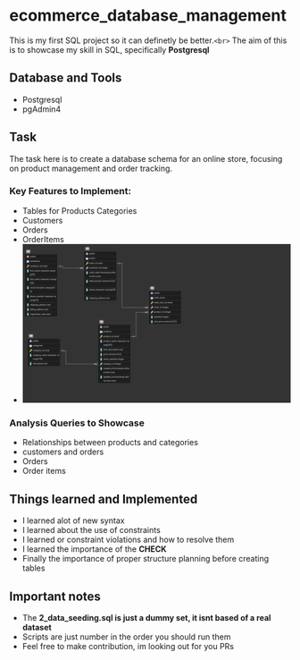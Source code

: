 # ecommerce_database_management

This is my first SQL project so it can definetly be better.`<br>`
The aim of this is to showcase my skill in SQL, specifically **Postgresql**

## Database and Tools

- Postgresql
- pgAdmin4

## Task

The task here is to create a database schema for an online store, focusing on product management and order tracking.

### Key Features to Implement:

- Tables for Products Categories
- Customers
- Orders
- OrderItems
- ![Alt text for EDR](images/EDR.png)

### Analysis Queries to Showcase

- Relationships between products and categories
- customers and orders
- Orders
- Order items

## Things learned and Implemented

- I learned alot of new syntax
- I learned about the use of constraints
- I learned or constraint violations and how to resolve them
- I learned the importance of the **CHECK**
- Finally the importance of proper structure planning before creating tables

## Important notes

- The **2_data_seeding.sql is just a dummy set, it isnt based of a real dataset**
- Scripts are just number in the order you should run them
- Feel free to make contribution, im looking out for you PRs
